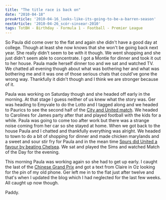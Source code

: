```yaml
---
title: "The title race is back on"
date: "2010-04-18"
prevArticle: '2010-04-16_looks-like-its-going-to-be-a-barren-season'
nextArticle: '2010-04-26_scór-sinsear-2010'
tags: TotBH - Birthday - Formula 1 - Football - Premier League
---
```

So Paula did come over to the flat and again she didn't have a good day at college. Though at least she now knows that she won't be going back next year. She really didn't seem to be with it though. We went shopping and she just didn't seem able to concentrate. I got a Montie for dinner and took it out to her house. Paula made herself dinner too and we sat and watched TV. We chatted all evening though about what was bothering her and what was bothering me and it was one of those serious chats that could've gone the wrong way. Thankfully it didn't though and I think we are stronger because of it.

Paula was working on Saturday though and she headed off early in the morning. At that stage I guess neither of us knew what the story was. Ger was heading to Emyvale to do the Lotto and I tagged along and we headed to Paurics to see the second half of the [City and United match](http://www.rte.ie/sport/soccer/2010/0417/manchestercity_manchesterunited.html). We headed to Carolines for James party after that and played football with the kids for a while. Paula was going to come too after work but there was a strange noise coming from her car so she stayed at home. When we got back to the house Paula and I chatted and thankfully everything was alright. We headed to town to do a bit of shopping for dinner and made chicken marylands and a sweet and sour stir fry for Paula and in the mean time [Spurs did United a favour by beating Chelsea](http://www.rte.ie/sport/soccer/2010/0417/tottenham_chelsea.html). We sat and played the Sims and watched Match of the Day for the evening.

This morning Paula was working again so she had to get up early. I caught the last of the [Chinese Grand Prix](http://www.rte.ie/sport/motorsport/2010/0418/chinagp.html) and got a text from Claire in Oz looking for the pin of my old phone. Ger left me in to the flat just after twelve and that's when I updated the blog which I had neglected for the last few weeks. All caught up now though.

Paddy.